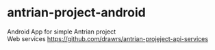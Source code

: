 # antrian-project-android
Android App for simple Antrian project
<br>
Web services <a href="https://github.com/drawrs/antrian-projeject-api-services">https://github.com/drawrs/antrian-projeject-api-services</a>
